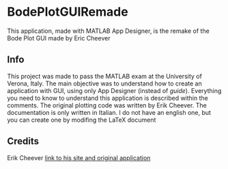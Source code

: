 # BodePlotGUIRemade
This application, made with MATLAB App Designer, is the remake of the Bode Plot GUI made by Eric Cheever

## Info
This project was made to pass the MATLAB exam at the University of Verona, Italy. 
The main objective was to understand how to create an application with GUI, using only App Designer (instead of *guide*).
Everything you need to know to understand this application is described within the comments. The original plotting code was written by Erik Cheever.
The documentation is only written in Italian. I do not have an english one, but you can create one by modifing the LaTeX document

## Credits
Erik Cheever [link to his site and original application](https://lpsa.swarthmore.edu/Bode/BodePlotGui.html)
